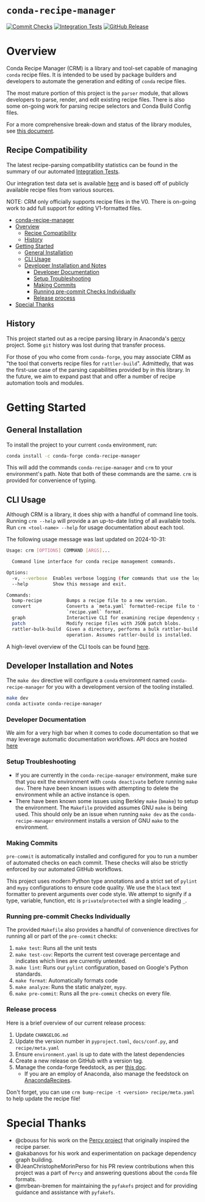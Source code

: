 [commit-checks-badge]: https://github.com/conda/conda-recipe-manager/actions/workflows/commit_checks.yaml/badge.svg?branch=main
[integration-tests-badge]: https://github.com/conda/conda-recipe-manager/actions/workflows/integration_tests.yaml/badge.svg?branch=main
[release-badge]: https://img.shields.io/github/v/release/conda/conda-recipe-manager?logo=github


# `conda-recipe-manager`

[![Commit Checks][commit-checks-badge]](https://github.com/conda/conda-recipe-manager/actions/workflows/commit_checks.yaml)
[![Integration Tests][integration-tests-badge]](https://github.com/conda/conda-recipe-manager/actions/workflows/integration_tests.yaml)
[![GitHub Release][release-badge]](https://github.com/conda/conda-recipe-manager/releases)

# Overview
Conda Recipe Manager (CRM) is a library and tool-set capable of managing `conda` recipe files. It is intended
to be used by package builders and developers to automate the generation and editing of `conda` recipe files.

The most mature portion of this project is the `parser` module, that allows developers to parse, render, and edit
existing recipe files. There is also some on-going work for parsing recipe selectors and Conda Build Config files.

For a more comprehensive break-down and status of the library modules, see
[this document](./conda_recipe_manager/README.md).

## Recipe Compatibility
The latest recipe-parsing compatibility statistics can be found in the summary of our automated
[Integration Tests](https://github.com/conda/conda-recipe-manager/actions).

Our integration test data set is available [here](https://github.com/conda/conda-recipe-manager-test-data)
and is based off of publicly available recipe files from various sources.

NOTE: CRM only officially supports recipe files in the V0. There is on-going work to add full support for editing
V1-formatted files.

<!-- TOC -->

- [conda-recipe-manager](#conda-recipe-manager)
- [Overview](#overview)
    - [Recipe Compatibility](#recipe-compatibility)
    - [History](#history)
- [Getting Started](#getting-started)
    - [General Installation](#general-installation)
    - [CLI Usage](#cli-usage)
    - [Developer Installation and Notes](#developer-installation-and-notes)
        - [Developer Documentation](#developer-documentation)
        - [Setup Troubleshooting](#setup-troubleshooting)
        - [Making Commits](#making-commits)
        - [Running pre-commit Checks Individually](#running-pre-commit-checks-individually)
        - [Release process](#release-process)
- [Special Thanks](#special-thanks)

<!-- /TOC -->

## History
This project started out as a recipe parsing library in Anaconda's
[percy](https://github.com/anaconda-distribution/percy) project. Some `git` history was lost during that transfer
process.

For those of you who come from `conda-forge`, you may associate CRM as "the tool that converts recipe files for
`rattler-build`". Admittedly, that was the first-use case of the parsing capabilities provided by in this library. In
the future, we aim to expand past that and offer a number of recipe automation tools and modules.

# Getting Started

## General Installation

To install the project to your current `conda` environment, run:
```sh
conda install -c conda-forge conda-recipe-manager
```
This will add the commands `conda-recipe-manager` and `crm` to your environment's path. Note that both of these
commands are the same. `crm` is provided for convenience of typing.

## CLI Usage
Although CRM is a library, it does ship with a handful of command line tools. Running `crm --help` will provide a
an up-to-date listing of all available tools. Run `crm <tool-name> --help` for usage documentation about each tool.

The following usage message was last updated on 2024-10-31:
```sh
Usage: crm [OPTIONS] COMMAND [ARGS]...

  Command line interface for conda recipe management commands.

Options:
  -v, --verbose  Enables verbose logging (for commands that use the logger).
  --help         Show this message and exit.

Commands:
  bump-recipe         Bumps a recipe file to a new version.
  convert             Converts a `meta.yaml` formatted-recipe file to the new
                      `recipe.yaml` format.
  graph               Interactive CLI for examining recipe dependency graphs.
  patch               Modify recipe files with JSON patch blobs.
  rattler-bulk-build  Given a directory, performs a bulk rattler-build
                      operation. Assumes rattler-build is installed.
```

A high-level overview of the CLI tools can be found [here](./conda_recipe_manager/commands/README.md).

## Developer Installation and Notes
The `make dev` directive will configure a `conda` environment named `conda-recipe-manager` for you with
a development version of the tooling installed.

```sh
make dev
conda activate conda-recipe-manager
```

### Developer Documentation
We aim for a very high bar when it comes to code documentation so that we may leverage automatic documentation
workflows. API docs are hosted [here](https://conda.github.io/conda-recipe-manager/index.html)

### Setup Troubleshooting
- If you are currently in the `conda-recipe-manager` environment, make sure that you exit the environment with
  `conda deactivate` before running `make dev`. There have been known issues with attempting to delete the environment
  while an active instance is open.
- There have been known some issues using Berkley `make` (`bmake`) to setup the environment. The `Makefile` provided
  assumes GNU `make` is being used. This should only be an issue when running `make dev` as the `conda-recipe-manager`
  environment installs a version of GNU `make` to the environment.

### Making Commits
`pre-commit` is automatically installed and configured for you to run a number of automated checks on each commit. These
checks will also be strictly enforced by our automated GitHub workflows.

This project uses modern Python type annotations and a strict set of `pylint` and `mypy` configurations to ensure code
quality. We use the `black` text formatter to prevent arguments over code style. We attempt to signify if a type,
variable, function, etc is `private`/`protected` with a single leading `_`.

### Running pre-commit Checks Individually
The provided `Makefile` also provides a handful of convenience directives for running all or part of the `pre-commit`
checks:

1. `make test`: Runs all the unit tests
1. `make test-cov`: Reports the current test coverage percentage and indicates which lines are currently untested.
1. `make lint`: Runs our `pylint` configuration, based on Google's Python standards.
1. `make format`: Automatically formats code
1. `make analyze`: Runs the static analyzer, `mypy`.
1. `make pre-commit`: Runs all the `pre-commit` checks on every file.

### Release process
Here is a brief overview of our current release process:
1. Update `CHANGELOG.md`
1. Update the version number in `pyproject.toml`, `docs/conf.py`, and `recipe/meta.yaml`
1. Ensure `environment.yaml` is up to date with the latest dependencies
1. Create a new release on GitHub with a version tag.
1. Manage the conda-forge feedstock, as per [this doc](https://conda-forge.org/docs/maintainer/adding_pkgs/).
   - If you are an employ of Anaconda, also manage the feedstock on [AnacondaRecipes](https://github.com/AnacondaRecipes/conda-recipe-manager-feedstock).

Don't forget, you can use `crm bump-recipe -t <version> recipe/meta.yaml` to help update the recipe file!

# Special Thanks
- @cbouss for his work on the [Percy project](https://github.com/anaconda/percy) that originally inspired the recipe parser.
- @akabanovs for his work and experimentation on package dependency graph building.
- @JeanChristopheMorinPerso for his PR review contributions when this project was a part of `Percy` and answering questions about the `conda` file formats.
- @mrbean-bremen for maintaining the `pyfakefs` project and for providing guidance and assistance with `pyfakefs`.
